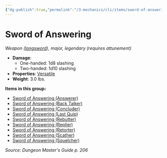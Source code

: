 ```yaml
---
{"dg-publish":true,"permalink":"/3-mechanics/cli/items/sword-of-answering/","tags":["ttrpg-cli/compendium/src/5e/dmg","ttrpg-cli/item/attunement/required","ttrpg-cli/item/rarity/legendary","ttrpg-cli/item/tier/major","ttrpg-cli/item/weapon/martial","ttrpg-cli/item/weapon/melee"]}
---
```


# Sword of Answering
*Weapon ([longsword](3-Mechanics/CLI/items/longsword.md)), major, legendary (requires attunement)*  


- **Damage**:
  - One-handed: 1d8 slashing
  - Two-handed: 1d10 slashing
- **Properties**: [Versatile](3-Mechanics/CLI/rules/item-properties.md#Versatile)
- **Weight**: 3.0 lbs.

**Items in this group:**

- [Sword of Answering (Answerer)](3-Mechanics/CLI/items/sword-of-answering-answerer.md)
- [Sword of Answering (Back Talker)](3-Mechanics/CLI/items/sword-of-answering-back-talker.md)
- [Sword of Answering (Concluder)](3-Mechanics/CLI/items/sword-of-answering-concluder.md)
- [Sword of Answering (Last Quip)](3-Mechanics/CLI/items/sword-of-answering-last-quip.md)
- [Sword of Answering (Rebutter)](3-Mechanics/CLI/items/sword-of-answering-rebutter.md)
- [Sword of Answering (Replier)](3-Mechanics/CLI/items/sword-of-answering-replier.md)
- [Sword of Answering (Retorter)](3-Mechanics/CLI/items/sword-of-answering-retorter.md)
- [Sword of Answering (Scather)](3-Mechanics/CLI/items/sword-of-answering-scather.md)
- [Sword of Answering (Squelcher)](3-Mechanics/CLI/items/sword-of-answering-squelcher.md)

*Source: Dungeon Master's Guide p. 206*